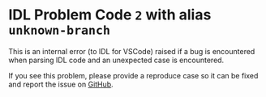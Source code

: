 # IDL Problem Code `2` with alias `unknown-branch`

This is an internal error (to IDL for VSCode) raised if a bug is encountered when parsing IDL code and an unexpected case is encountered.

If you see this problem, please provide a reproduce case so it can be fixed and report the issue on [GitHub](https://github.com/interactive-data-language/vscode-idl/issues/new/choose).
